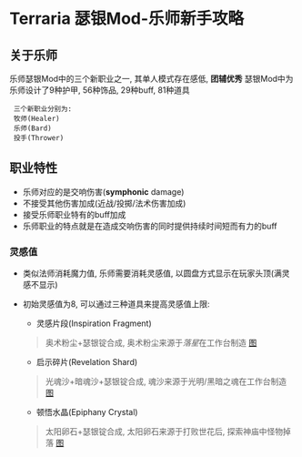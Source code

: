# Terraria 瑟银Mod-乐师新手攻略

## 关于乐师

乐师瑟银Mod中的三个新职业之一, 其单人模式存在感低, **团辅优秀**
瑟银Mod中为乐师设计了9种护甲, 56种饰品, 29种buff, 81种道具

```
 三个新职业分别为:
 牧师(Healer)
 乐师(Bard)
 投手(Thrower)
```

## 职业特性

* 乐师对应的是交响伤害(**symphonic** damage)
* 不接受其他伤害加成(近战/投掷/法术伤害加成)
* 接受乐师职业特有的buff加成
* 乐师职业的特点就是在造成交响伤害的同时提供持续时间短而有力的buff

### 灵感值

* 类似法师消耗魔力值, 乐师需要消耗灵感值, 以圆盘方式显示在玩家头顶(满灵感不显示)
* 初始灵感值为8, 可以通过三种道具来提高灵感值上限:
  * 灵感片段(Inspiration Fragment)
   > 奥术粉尘+瑟银锭合成, 奥术粉尘来源于*落星*在工作台制造
   > [图]( https://github.com/asd7227600/GameGuides/blob/master/Terraria/pics/Thorium-InspirationFragment.png)
  
  * 启示碎片(Revelation Shard)
    
   > 光魂沙+暗魂沙+瑟银锭合成, 魂沙来源于光明/黑暗之魂在工作台制造
   > [图]( https://github.com/asd7227600/GameGuides/blob/master/Terraria/pics/Thorium-RevelationShard.png)
  
  * 顿悟水晶(Epiphany Crystal)
    
   > 太阳卵石+瑟银锭合成, 太阳卵石来源于打败世花后, 探索神庙中怪物掉落
   > [图]( https://github.com/asd7227600/GameGuides/blob/master/Terraria/pics/Thorium-EpiphanyCrystal.png)



